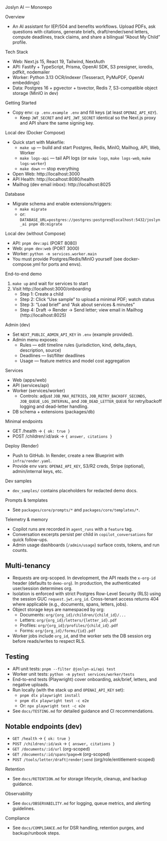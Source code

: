 Joslyn AI — Monorepo

Overview

- An AI assistant for IEP/504 and benefits workflows. Upload PDFs, ask questions with citations, generate briefs, draft/render/send letters, compute deadlines, track claims, and share a bilingual “About My Child” profile.

Tech Stack

- Web: Next.js 15, React 19, Tailwind, NextAuth
- API: Fastify + TypeScript, Prisma, OpenAI SDK, S3 presigner, ioredis, pdfkit, nodemailer
- Worker: Python 3.13 OCR/indexer (Tesseract, PyMuPDF, OpenAI embeddings)
- Data: Postgres 16 + pgvector + tsvector, Redis 7, S3-compatible object storage (MinIO in dev)

Getting Started

- Copy env: `cp .env.example .env` and fill keys (at least `OPENAI_API_KEY`).
  - Keep `JWT_SECRET` and `API_JWT_SECRET` identical so the Next.js proxy and API share the same signing key.

Local dev (Docker Compose)

- Quick start with Makefile:
  - `make up` — build and start Postgres, Redis, MinIO, Mailhog, API, Web, Worker
  - `make logs-api` — tail API logs (or `make logs`, `make logs-web`, `make logs-worker`)
  - `make down` — stop everything
- Open Web: http://localhost:3000
- API Health: http://localhost:8080/health
- Mailhog (dev email inbox): http://localhost:8025

Database

- Migrate schema and enable extensions/triggers:
  - `make migrate`
  - or: `DATABASE_URL=postgres://postgres:postgres@localhost:5432/joslyn_ai pnpm db:migrate`

Local dev (without Compose)

- API: `pnpm dev:api` (PORT 8080)
- Web: `pnpm dev:web` (PORT 3000)
- Worker: `python -m services.worker.main`
- You must provide Postgres/Redis/MinIO yourself (see docker-compose.yml for ports and envs).

End-to-end demo

1) `make up` and wait for services to start
2) Visit http://localhost:3000/onboarding
   - Step 1: Create a child
   - Step 2: Click “Use sample” to upload a minimal PDF; watch status
   - Step 3: “Load brief” and “Ask about services & minutes”
   - Step 4: Draft → Render → Send letter; view email in Mailhog (http://localhost:8025)

Admin (dev)

- Set `NEXT_PUBLIC_ADMIN_API_KEY` in `.env` (example provided).
- Admin menu exposes:
  - Rules — edit timeline rules (jurisdiction, kind, delta_days, description, source)
  - Deadlines — list/filter deadlines
  - Usage — feature metrics and model cost aggregation

Services

- Web (apps/web)
- API (services/api)
- Worker (services/worker)
  - Controls: adjust `JOB_MAX_RETRIES`, `JOB_RETRY_BACKOFF_SECONDS`, `JOB_QUEUE_LOG_INTERVAL`, and `JOB_DEAD_LETTER_QUEUE` for retry/backoff logging and dead-letter handling.
- DB schema + extensions (packages/db)

Minimal endpoints

- GET /health → `{ ok: true }`
- POST /children/:id/ask → `{ answer, citations }`

Deploy (Render)

- Push to GitHub. In Render, create a new Blueprint with `infra/render.yaml`.
- Provide env vars: `OPENAI_API_KEY`, S3/R2 creds, Stripe (optional), admin/internal keys, etc.

Dev samples

- `dev_samples/` contains placeholders for redacted demo docs.

Prompts & templates

- See `packages/core/prompts/*` and `packages/core/templates/*`.

Telemetry & memory

- Copilot runs are recorded in `agent_runs` with a `feature` tag.
- Conversation excerpts persist per child in `copilot_conversations` for quick follow-ups.
- Admin usage dashboards (`/admin/usage`) surface costs, tokens, and run counts.

## Multi-tenancy

- Requests are org-scoped. In development, the API reads the `x-org-id` header (defaults to `demo-org`). In production, the authenticated user/session determines org.
- Isolation is enforced with strict Postgres Row-Level Security (RLS) using the session GUC `request.jwt.org_id`. Cross-tenant access returns 404 where applicable (e.g., documents, spans, letters, jobs).
- Object storage keys are namespaced by org:
  - Documents: `org/{org_id}/children/{child_id}/...`
  - Letters: `org/{org_id}/letters/{letter_id}.pdf`
  - Profiles: `org/{org_id}/profiles/{child_id}.pdf`
  - Forms: `org/{org_id}/forms/{id}.pdf`
- Worker jobs include `org_id`, and the worker sets the DB session org before reads/writes to respect RLS.

## Testing

- API unit tests: `pnpm --filter @joslyn-ai/api test`
- Worker unit tests: `python -m pytest services/worker/tests`
- End-to-end tests (Playwright) cover onboarding, ask/brief, letters, and negative uploads.
- Run locally (with the stack up and `OPENAI_API_KEY` set):
  - `pnpm dlx playwright install`
  - `pnpm dlx playwright test -c e2e`
  - Or: `npx playwright test -c e2e`
- See `docs/TESTING.md` for detailed guidance and CI recommendations.

## Notable endpoints (dev)

- `GET /health` → `{ ok: true }`
- `POST /children/:id/ask` → `{ answer, citations }`
- `GET /documents/:id/url` (org-scoped)
- `GET /documents/:id/spans?page=N` (org-scoped)
- `POST /tools/letter/draft|render|send` (org/role/entitlement-scoped)

Retention

- See `docs/RETENTION.md` for storage lifecycle, cleanup, and backup guidance.

Observability

- See `docs/OBSERVABILITY.md` for logging, queue metrics, and alerting guidelines.

Compliance

- See `docs/COMPLIANCE.md` for DSR handling, retention purges, and backup/runbook steps.
